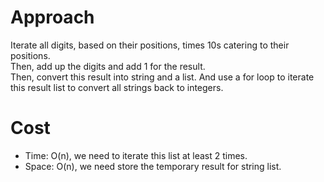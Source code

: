 # Approach
Iterate all digits, based on their positions, times 10s catering to their positions.  
Then, add up the digits and add 1 for the result.  
Then, convert this result into string and a list. And use a for loop to iterate this result list to convert all strings back to integers.

# Cost
- Time: O(n), we need to iterate this list at least 2 times.
- Space: O(n), we need store the temporary result for string list. 